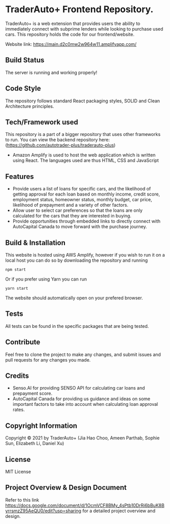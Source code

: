 # TraderAuto+ Frontend Repository.

TraderAuto+ is a web extension that provides users the ability to immediately connect with subprime lenders while looking to purchase used cars. This repository holds the code for our frontend/website.

Website link: https://main.d2c0mw2w964w11.amplifyapp.com/

## Build Status

The server is running and working properly!

## Code Style

The repository follows standard React packaging styles, SOLID and Clean Architecture principles.

## Tech/Framework used

This repository is a part of a bigger repository that uses other frameworks to run. You can view the backend repository here: (https://github.com/autotrader-plus/traderauto-plus)

- Amazon Amplify is used to host the web application which is written using React. The languages used are thus HTML, CSS and JavaScript

## Features

- Provide users a list of loans for specific cars, and the likelihood of getting approval for each loan based on monthly income, credit score, employment status, homeowner status, monthly budget, car price, likelihood of prepayment and a variety of other factors.
- Allow user to select car preferences so that the loans are only calculated for the cars that they are interested in buying.
- Provide opportunities through embedded links to directly connect with AutoCapital Canada to move forward with the purchase journey.

## Build & Installation

This website is hosted using AWS Amplify, however if you wish to run it on a local host you can do so by downloading the repository and running

```
npm start
```

Or if you prefer using Yarn you can run

```
yarn start
```

The website should automatically open on your prefered browser.

## Tests

All tests can be found in the specific packages that are being tested.

## Contribute

Feel free to clone the project to make any changes, and submit issues and pull requests for any changes you made.

## Credits

- Senso.AI for providing SENSO API for calculating car loans and prepayment score.
- AutoCapital Canada for providing us guidance and ideas on some important factors to take into account when calculating loan approval rates.

## Copyright Information

Copyright &copy; 2021 by TraderAuto+ (Jia Hao Choo, Ameen Parthab, Sophie Sun, Elizabeth Li, Daniel Xu)

## License

MIT License

## Project Overview & Design Document

Refer to this link https://docs.google.com/document/d/1OcmVCF8BMy_4sPtb10DrRi6bBuK8ByrrsmzZ95AeQU0/edit?usp=sharing for a detailed project overview and design.
